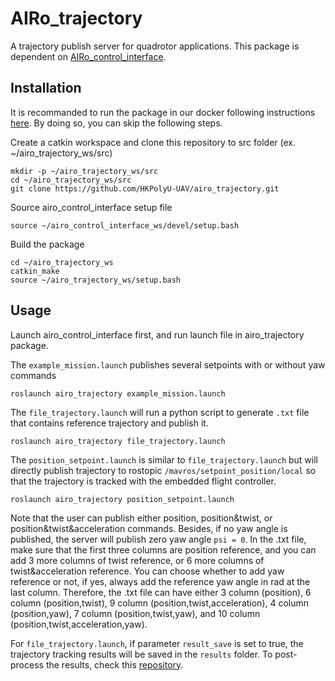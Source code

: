 # AIRo_trajectory

A trajectory publish server for quadrotor applications. This package is dependent on [AIRo_control_interface](https://github.com/HKPolyU-UAV/airo_control_interface).

## Installation

It is recommanded to run the package in our docker following instructions [here](https://github.com/HKPolyU-UAV/docker_practice). By doing so, you can skip the following steps.

Create a catkin workspace and clone this repository to src folder (ex. ~/airo_trajectory_ws/src)
```
mkdir -p ~/airo_trajectory_ws/src
cd ~/airo_trajectory_ws/src
git clone https://github.com/HKPolyU-UAV/airo_trajectory.git
```

Source airo_control_interface setup file
```
source ~/airo_control_interface_ws/devel/setup.bash
```

Build the package
```
cd ~/airo_trajectory_ws
catkin_make
source ~/airo_trajectory_ws/setup.bash
```

## Usage

Launch airo_control_interface first, and run launch file in airo_trajectory package.

The ```example_mission.launch``` publishes several setpoints with or without yaw commands
```
roslaunch airo_trajectory example_mission.launch
```

The ```file_trajectory.launch``` will run a python script to generate ```.txt``` file that contains reference trajectory and publish it.
```
roslaunch airo_trajectory file_trajectory.launch
```

The ```position_setpoint.launch``` is similar to ```file_trajectory.launch``` but will directly publish trajectory to rostopic ```/mavros/setpoint_position/local``` so that the trajectory is tracked with the embedded flight controller.
```
roslaunch airo_trajectory position_setpoint.launch
```

Note that the user can publish either position, position&twist, or position&twist&acceleration commands. Besides, if no yaw angle is published, the server will publish zero yaw angle ```psi = 0```. In the .txt file, make sure that the first three columns are position reference, and you can add 3 more columns of twist reference, or 6 more columns of twist&acceleration reference. You can choose whether to add yaw reference or not, if yes, always add the reference yaw angle in rad at the last column. Therefore, the .txt file can have either 3 column (position), 6 column (position,twist), 9 column (position,twist,acceleration), 4 column (position,yaw), 7 column (position,twist,yaw), and 10 column (position,twist,acceleration,yaw).

For ```file_trajectory.launch```, if parameter ```result_save``` is set to true, the trajectory tracking results will be saved in the ```results``` folder. To post-process the results, check this [repository](https://github.com/HKPolyU-UAV/matlab_plot_master.git).